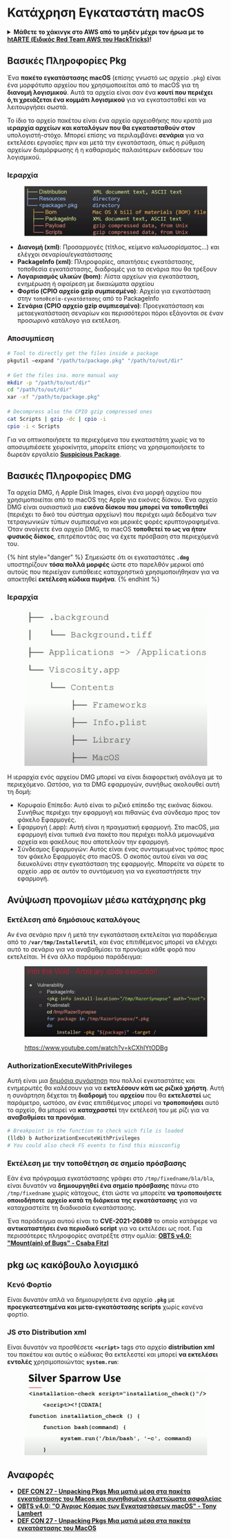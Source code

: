 # Κατάχρηση Εγκαταστάτη macOS

<details>

<summary><strong>Μάθετε το χάκινγκ στο AWS από το μηδέν μέχρι τον ήρωα με το</strong> <a href="https://training.hacktricks.xyz/courses/arte"><strong>htARTE (Ειδικός Red Team AWS του HackTricks)</strong></a><strong>!</strong></summary>

Άλλοι τρόποι υποστήριξης του HackTricks:

* Αν θέλετε να δείτε την **εταιρεία σας διαφημισμένη στο HackTricks** ή να **κατεβάσετε το HackTricks σε μορφή PDF** ελέγξτε τα [**ΣΧΕΔΙΑ ΣΥΝΔΡΟΜΗΣ**](https://github.com/sponsors/carlospolop)!
* Αποκτήστε το [**επίσημο PEASS & HackTricks swag**](https://peass.creator-spring.com)
* Ανακαλύψτε [**την Οικογένεια PEASS**](https://opensea.io/collection/the-peass-family), τη συλλογή μας από αποκλειστικά [**NFTs**](https://opensea.io/collection/the-peass-family)
* **Εγγραφείτε** στην 💬 [**ομάδα Discord**](https://discord.gg/hRep4RUj7f) ή στην [**ομάδα τηλεγραφήματος**](https://t.me/peass) ή **ακολουθήστε** μας στο **Twitter** 🐦 [**@carlospolopm**](https://twitter.com/hacktricks\_live)**.**
* **Μοιραστείτε τα χάκινγκ κόλπα σας υποβάλλοντας PRs** στα [**HackTricks**](https://github.com/carlospolop/hacktricks) και [**HackTricks Cloud**](https://github.com/carlospolop/hacktricks-cloud) αποθετήρια του github.

</details>

## Βασικές Πληροφορίες Pkg

Ένα **πακέτο εγκατάστασης macOS** (επίσης γνωστό ως αρχείο `.pkg`) είναι ένα μορφότυπο αρχείου που χρησιμοποιείται από το macOS για τη **διανομή λογισμικού**. Αυτά τα αρχεία είναι σαν ένα **κουτί που περιέχει ό,τι χρειάζεται ένα κομμάτι λογισμικού** για να εγκατασταθεί και να λειτουργήσει σωστά.

Το ίδιο το αρχείο πακέτου είναι ένα αρχείο αρχειοθήκης που κρατά μια **ιεραρχία αρχείων και καταλόγων που θα εγκατασταθούν στον** υπολογιστή-στόχο. Μπορεί επίσης να περιλαμβάνει **σενάρια** για να εκτελέσει εργασίες πριν και μετά την εγκατάσταση, όπως η ρύθμιση αρχείων διαμόρφωσης ή η καθαρισμός παλαιότερων εκδόσεων του λογισμικοϋ.

### Ιεραρχία

<figure><img src="../../../.gitbook/assets/Pasted Graphic.png" alt="https://www.youtube.com/watch?v=iASSG0_zobQ"><figcaption></figcaption></figure>

* **Διανομή (xml)**: Προσαρμογές (τίτλος, κείμενο καλωσορίσματος...) και ελέγχοι σεναρίου/εγκατάστασης
* **PackageInfo (xml)**: Πληροφορίες, απαιτήσεις εγκατάστασης, τοποθεσία εγκατάστασης, διαδρομές για τα σενάρια που θα τρέξουν
* **Λογαριασμός υλικών (bom)**: Λίστα αρχείων για εγκατάσταση, ενημέρωση ή αφαίρεση με δικαιώματα αρχείου
* **Φορτίο (CPIO αρχείο gzip συμπιεσμένο)**: Αρχεία για εγκατάσταση στην `τοποθεσία-εγκατάστασης` από το PackageInfo
* **Σενάρια (CPIO αρχείο gzip συμπιεσμένο)**: Προεγκατάσταση και μεταεγκατάσταση σεναρίων και περισσότεροι πόροι εξάγονται σε έναν προσωρινό κατάλογο για εκτέλεση.

### Αποσυμπίεση
```bash
# Tool to directly get the files inside a package
pkgutil —expand "/path/to/package.pkg" "/path/to/out/dir"

# Get the files ina. more manual way
mkdir -p "/path/to/out/dir"
cd "/path/to/out/dir"
xar -xf "/path/to/package.pkg"

# Decompress also the CPIO gzip compressed ones
cat Scripts | gzip -dc | cpio -i
cpio -i < Scripts
```
Για να οπτικοποιήσετε τα περιεχόμενα του εγκαταστάτη χωρίς να το αποσυμπιέσετε χειροκίνητα, μπορείτε επίσης να χρησιμοποιήσετε το δωρεάν εργαλείο [**Suspicious Package**](https://mothersruin.com/software/SuspiciousPackage/).

## Βασικές Πληροφορίες DMG

Τα αρχεία DMG, ή Apple Disk Images, είναι ένα μορφή αρχείου που χρησιμοποιείται από το macOS της Apple για εικόνες δίσκου. Ένα αρχείο DMG είναι ουσιαστικά μια **εικόνα δίσκου που μπορεί να τοποθετηθεί** (περιέχει το δικό του σύστημα αρχείων) που περιέχει ωμά δεδομένα των τετραγωνικών τύπων συμπιεσμένα και μερικές φορές κρυπτογραφημένα. Όταν ανοίγετε ένα αρχείο DMG, το macOS **τοποθετεί το ως να ήταν φυσικός δίσκος**, επιτρέποντάς σας να έχετε πρόσβαση στα περιεχόμενά του.

{% hint style="danger" %}
Σημειώστε ότι οι εγκαταστάτες **`.dmg`** υποστηρίζουν **τόσα πολλά μορφές** ώστε στο παρελθόν μερικοί από αυτούς που περιείχαν ευπάθειες καταχρηστικά χρησιμοποιήθηκαν για να αποκτηθεί **εκτέλεση κώδικα πυρήνα**.
{% endhint %}

### Ιεραρχία

<figure><img src="../../../.gitbook/assets/image (222).png" alt=""><figcaption></figcaption></figure>

Η ιεραρχία ενός αρχείου DMG μπορεί να είναι διαφορετική ανάλογα με το περιεχόμενο. Ωστόσο, για τα DMG εφαρμογών, συνήθως ακολουθεί αυτή τη δομή:

* Κορυφαίο Επίπεδο: Αυτό είναι το ριζικό επίπεδο της εικόνας δίσκου. Συνήθως περιέχει την εφαρμογή και πιθανώς ένα σύνδεσμο προς τον φάκελο Εφαρμογές.
* Εφαρμογή (.app): Αυτή είναι η πραγματική εφαρμογή. Στο macOS, μια εφαρμογή είναι τυπικά ένα πακέτο που περιέχει πολλά μεμονωμένα αρχεία και φακέλους που αποτελούν την εφαρμογή.
* Σύνδεσμος Εφαρμογών: Αυτός είναι ένας συντομευμένος τρόπος προς τον φάκελο Εφαρμογές στο macOS. Ο σκοπός αυτού είναι να σας διευκολύνει στην εγκατάσταση της εφαρμογής. Μπορείτε να σύρετε το αρχείο .app σε αυτόν το συντόμευση για να εγκαταστήσετε την εφαρμογή.

## Ανύψωση προνομίων μέσω κατάχρησης pkg

### Εκτέλεση από δημόσιους καταλόγους

Αν ένα σενάριο πριν ή μετά την εγκατάσταση εκτελείται για παράδειγμα από το **`/var/tmp/Installerutil`**, και ένας επιτιθέμενος μπορεί να ελέγχει αυτό το σενάριο για να αναβαθμίσει τα προνόμια κάθε φορά που εκτελείται. Ή ένα άλλο παρόμοιο παράδειγμα:

<figure><img src="../../../.gitbook/assets/Pasted Graphic 5.png" alt="https://www.youtube.com/watch?v=iASSG0_zobQ"><figcaption><p><a href="https://www.youtube.com/watch?v=kCXhIYtODBg">https://www.youtube.com/watch?v=kCXhIYtODBg</a></p></figcaption></figure>

### AuthorizationExecuteWithPrivileges

Αυτή είναι μια [δημόσια συνάρτηση](https://developer.apple.com/documentation/security/1540038-authorizationexecutewithprivileg) που πολλοί εγκαταστάτες και ενημερωτές θα καλέσουν για να **εκτελέσουν κάτι ως ριζικό χρήστη**. Αυτή η συνάρτηση δέχεται τη **διαδρομή** του **αρχείου** που θα **εκτελεστεί** ως παράμετρο, ωστόσο, αν ένας επιτιθέμενος μπορεί να **τροποποιήσει** αυτό το αρχείο, θα μπορεί να **καταχραστεί** την εκτέλεσή του με ρίζι για να **αναβαθμίσει τα προνόμια**.
```bash
# Breakpoint in the function to check wich file is loaded
(lldb) b AuthorizationExecuteWithPrivileges
# You could also check FS events to find this missconfig
```
### Εκτέλεση με την τοποθέτηση σε σημείο πρόσβασης

Εάν ένα πρόγραμμα εγκατάστασης γράφει στο `/tmp/fixedname/bla/bla`, είναι δυνατόν να **δημιουργηθεί ένα σημείο πρόσβασης** πάνω στο `/tmp/fixedname` χωρίς κάτοχους, έτσι ώστε να μπορείτε **να τροποποιήσετε οποιοδήποτε αρχείο κατά τη διάρκεια της εγκατάστασης** για να καταχραστείτε τη διαδικασία εγκατάστασης.

Ένα παράδειγμα αυτού είναι το **CVE-2021-26089** το οποίο κατάφερε να **αντικαταστήσει ένα περιοδικό script** για να εκτελέσει ως root. Για περισσότερες πληροφορίες ανατρέξτε στην ομιλία: [**OBTS v4.0: "Mount(ain) of Bugs" - Csaba Fitzl**](https://www.youtube.com/watch?v=jSYPazD4VcE)

## pkg ως κακόβουλο λογισμικό

### Κενό Φορτίο

Είναι δυνατόν απλά να δημιουργήσετε ένα αρχείο **`.pkg`** με **προεγκατεστημένα και μετα-εγκατάστασης scripts** χωρίς κανένα φορτίο.

### JS στο Distribution xml

Είναι δυνατόν να προσθέσετε **`<script>`** tags στο αρχείο **distribution xml** του πακέτου και αυτός ο κώδικας θα εκτελεστεί και μπορεί **να εκτελέσει εντολές** χρησιμοποιώντας **`system.run`**:

<figure><img src="../../../.gitbook/assets/image (1040).png" alt=""><figcaption></figcaption></figure>

## Αναφορές

* [**DEF CON 27 - Unpacking Pkgs Μια ματιά μέσα στα πακέτα εγκατάστασης του Macos και συνηθισμένα ελαττώματα ασφαλείας**](https://www.youtube.com/watch?v=iASSG0\_zobQ)
* [**OBTS v4.0: "Ο Άγριος Κόσμος των Εγκαταστάσεων macOS" - Tony Lambert**](https://www.youtube.com/watch?v=Eow5uNHtmIg)
* [**DEF CON 27 - Unpacking Pkgs Μια ματιά μέσα στα πακέτα εγκατάστασης του MacOS**](https://www.youtube.com/watch?v=kCXhIYtODBg)
